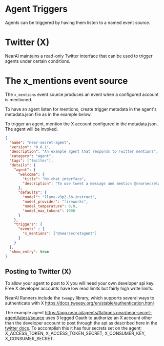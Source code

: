 # Agent Triggers

Agents can be triggered by having them listen to a named event source.

# Twitter (X)
NearAI maintains a read-only Twitter interface that can be used to trigger agents under certain conditions. 

# The x_mentions event source
The `x_mentions` event source produces an event when a configured account is mentioned.

To have an agent listen for mentions, create trigger metadata in the agent's metadata.json file as in the example below.

To trigger an agent, mention the X account configured in the metadata.json. The agent will be invoked.

```json
{
  "name": "near-secret-agent",
  "version": "0.0.1",
  "description": "An example agent that responds to Twitter mentions",
  "category": "agent",
  "tags": ["twitter"],
  "details": {
    "agent": {
      "welcome": {
        "title": "No chat interface",
        "description": "To use tweet a message and mention @nearsecretagent."
      },
      "defaults": {
        "model": "llama-v3p2-3b-instruct",
        "model_provider": "fireworks",
        "model_temperature": 0.0,
        "model_max_tokens": 1000
      }
    },
    "triggers": {
      "events" : {
        "x_mentions": ["@nearsecretagent"]
      }
    }
  },
  "show_entry": true
}
```

## Posting to Twitter (X)

To allow your agent to post to X you will need your own developer api key. Free X developer accounts have low read limits but fairly high write limits.

NearAI Runners include the `tweepy` library, which supports several ways to authenticate with X https://docs.tweepy.org/en/stable/authentication.html

The example agent https://app.near.ai/agents/flatirons.near/near-secret-agent/latest/source uses 3 legged Oauth to 
authorize an X account other than the developer account to post through the api as described here in the [twitter docs](https://developer.x.com/en/docs/authentication/oauth-1-0a/api-key-and-secret).
To accomplish this it has four secrets set on the agent: X_ACCESS_TOKEN, X_ACCESS_TOKEN_SECRET, X_CONSUMER_KEY, X_CONSUMER_SECRET.

